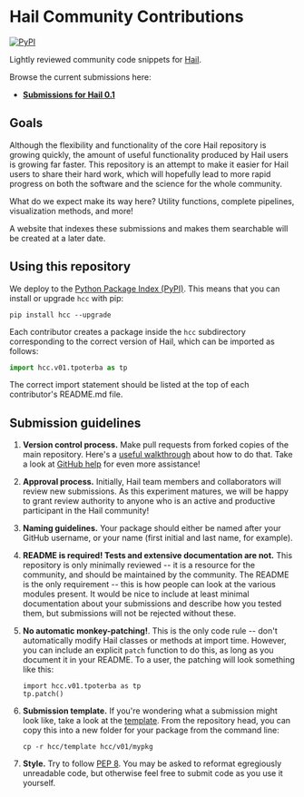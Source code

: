 # Hail Community Contributions

[![PyPI](https://img.shields.io/pypi/v/hcc.svg)](https://pypi.python.org/pypi/hcc)

Lightly reviewed community code snippets for [Hail](https://www.hail.is).

Browse the current submissions here:

- [**Submissions for Hail 0.1**](./hcc/v01/)

## Goals

Although the flexibility and functionality of the core Hail repository is 
growing quickly, the amount of useful functionality produced by Hail users 
is growing far faster. This repository is an attempt to make it easier 
for Hail users to share their hard work, which will hopefully lead to 
more rapid progress on both the software and the science for the whole 
community.

What do we expect make its way here? Utility functions, complete pipelines,
visualization methods, and more!

A website that indexes these submissions and makes them searchable will 
be created at a later date.

## Using this repository

We deploy to the [Python Package Index (PyPI)](https://pypi.python.org/pypi). 
This means that you can install or upgrade `hcc` with pip:

```
pip install hcc --upgrade
```

Each contributor creates a package inside the `hcc` subdirectory corresponding
to the correct version of Hail, which can be imported as follows:

```python
import hcc.v01.tpoterba as tp
```

The correct import statement should be listed at the top of each contributor's
README.md file.

## Submission guidelines

1. **Version control process.** Make pull requests from forked copies
of the main repository. Here's a [useful walkthrough](https://blog.scottlowe.org/2015/01/27/using-fork-branch-git-workflow/)
about how to do that. Take a look at [GitHub help](https://help.github.com/) 
for even more assistance!

2. **Approval process.** Initially, Hail team members and collaborators
will review new submissions. As this experiment matures, we will be happy
to grant review authority to anyone who is an active and productive 
participant in the Hail community!

3. **Naming guidelines.** Your package should either be named after your
 GitHub username, or your name (first initial and last name, for example).

4. **README is required! Tests and extensive documentation are not.** 
This repository is only minimally reviewed -- it is a resource for the 
community, and should be maintained by the community. The README is the 
only requirement -- this is how people can look at the various modules
present. It would be nice to include at least minimal documentation about 
your submissions and describe how you tested them, but submissions will
not be rejected without these.

5. **No automatic monkey-patching!**. This is the only code rule -- don't
automatically modify Hail classes or methods at import time. However, you can
include an explicit `patch` function to do this, as long as you document it
in your README. To a user, the patching will look something like this:

    ```
    import hcc.v01.tpoterba as tp
    tp.patch()
    ```

6. **Submission template.** If you're wondering what a submission might
look like, take a look at the [template](./hcc/template). From the repository
head, you can copy this into a new folder for your package from the
command line:

    ```
    cp -r hcc/template hcc/v01/mypkg
    ```

7. **Style.** Try to follow [PEP 8](https://www.python.org/dev/peps/pep-0008/). 
You may be asked to reformat egregiously unreadable code, but otherwise feel
free to submit code as you use it yourself.